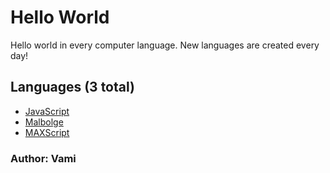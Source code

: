 # Hello World

Hello world in every computer language.
New languages are created every day!

<!--Languages-->
## Languages (3 total)

* [JavaScript](https://github.com/vamidev/Hello-World/blob/master/javascript.js)
* [Malbolge](https://github.com/vamidev/Hello-World/blob/master/malbolge.mb)
* [MAXScript](https://github.com/vamidev/Hello-World/blob/master/maxscript.ms)

### Author: Vami
